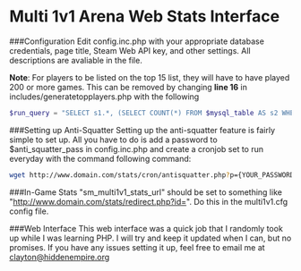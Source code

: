 Multi 1v1 Arena Web Stats Interface
=======================================

###Configuration
Edit config.inc.php with your appropriate database credentials, page title, Steam Web API key, and other settings. All descriptions are avaliable in the file.

**Note**: For players to be listed on the top 15 list, they will have to have played 200 or more games. This can be removed by changing **line 16** in includes/generatetopplayers.php with the following

```php
$run_query = "SELECT s1.*, (SELECT COUNT(*) FROM $mysql_table AS s2 WHERE s2.rating > s1.rating AND s2.wins+s2.losses)+1 AS rank FROM $mysql_table AS s1 WHERE s1.wins+s1.losses ORDER BY rating DESC LIMIT 0, 15";
```

###Setting up Anti-Squatter
Setting up the anti-squatter feature is fairly simple to set up.
All you have to do is add a password to $anti_squatter_pass in config.inc.php and create a cronjob set to run everyday with the command following command:
```bash
wget http://www.domain.com/stats/cron/antisquatter.php?p={YOUR_PASSWORD} && rm -rf antisquatter.php
```

###In-Game Stats
"sm_multi1v1_stats_url" should be set to something like "http://www.domain.com/stats/redirect.php?id=". Do this in the multi1v1.cfg config file.

###Web Interface
This web interface was a quick job that I randomly took up while I was learning PHP. I will try and keep it updated when I can, but no promises. If you have any issues setting it up, feel free to email me at clayton@hiddenempire.org

